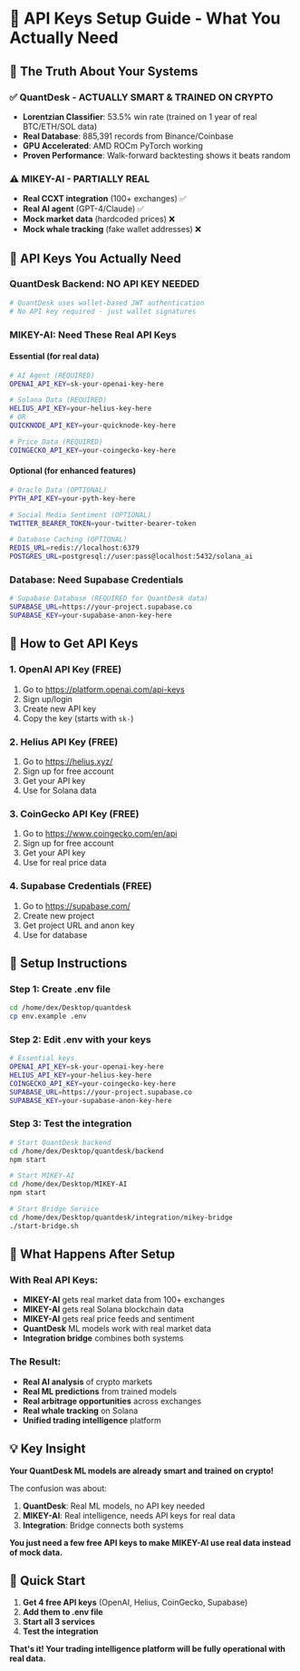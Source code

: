 # 🔑 API Keys Setup Guide - What You Actually Need

## **🎯 The Truth About Your Systems**

### **✅ QuantDesk - ACTUALLY SMART & TRAINED ON CRYPTO**
- **Lorentzian Classifier**: 53.5% win rate (trained on 1 year of real BTC/ETH/SOL data)
- **Real Database**: 885,391 records from Binance/Coinbase
- **GPU Accelerated**: AMD ROCm PyTorch working
- **Proven Performance**: Walk-forward backtesting shows it beats random

### **⚠️ MIKEY-AI - PARTIALLY REAL**
- **Real CCXT integration** (100+ exchanges) ✅
- **Real AI agent** (GPT-4/Claude) ✅  
- **Mock market data** (hardcoded prices) ❌
- **Mock whale tracking** (fake wallet addresses) ❌

## **🔑 API Keys You Actually Need**

### **QuantDesk Backend: NO API KEY NEEDED**
```bash
# QuantDesk uses wallet-based JWT authentication
# No API key required - just wallet signatures
```

### **MIKEY-AI: Need These Real API Keys**

#### **Essential (for real data)**
```bash
# AI Agent (REQUIRED)
OPENAI_API_KEY=sk-your-openai-key-here

# Solana Data (REQUIRED)
HELIUS_API_KEY=your-helius-key-here
# OR
QUICKNODE_API_KEY=your-quicknode-key-here

# Price Data (REQUIRED)
COINGECKO_API_KEY=your-coingecko-key-here
```

#### **Optional (for enhanced features)**
```bash
# Oracle Data (OPTIONAL)
PYTH_API_KEY=your-pyth-key-here

# Social Media Sentiment (OPTIONAL)
TWITTER_BEARER_TOKEN=your-twitter-bearer-token

# Database Caching (OPTIONAL)
REDIS_URL=redis://localhost:6379
POSTGRES_URL=postgresql://user:pass@localhost:5432/solana_ai
```

### **Database: Need Supabase Credentials**
```bash
# Supabase Database (REQUIRED for QuantDesk data)
SUPABASE_URL=https://your-project.supabase.co
SUPABASE_KEY=your-supabase-anon-key-here
```

## **🚀 How to Get API Keys**

### **1. OpenAI API Key (FREE)**
1. Go to https://platform.openai.com/api-keys
2. Sign up/login
3. Create new API key
4. Copy the key (starts with `sk-`)

### **2. Helius API Key (FREE)**
1. Go to https://helius.xyz/
2. Sign up for free account
3. Get your API key
4. Use for Solana data

### **3. CoinGecko API Key (FREE)**
1. Go to https://www.coingecko.com/en/api
2. Sign up for free account
3. Get your API key
4. Use for real price data

### **4. Supabase Credentials (FREE)**
1. Go to https://supabase.com/
2. Create new project
3. Get project URL and anon key
4. Use for database

## **📝 Setup Instructions**

### **Step 1: Create .env file**
```bash
cd /home/dex/Desktop/quantdesk
cp env.example .env
```

### **Step 2: Edit .env with your keys**
```bash
# Essential keys
OPENAI_API_KEY=sk-your-openai-key-here
HELIUS_API_KEY=your-helius-key-here
COINGECKO_API_KEY=your-coingecko-key-here
SUPABASE_URL=https://your-project.supabase.co
SUPABASE_KEY=your-supabase-anon-key-here
```

### **Step 3: Test the integration**
```bash
# Start QuantDesk backend
cd /home/dex/Desktop/quantdesk/backend
npm start

# Start MIKEY-AI
cd /home/dex/Desktop/MIKEY-AI
npm start

# Start Bridge Service
cd /home/dex/Desktop/quantdesk/integration/mikey-bridge
./start-bridge.sh
```

## **🎯 What Happens After Setup**

### **With Real API Keys:**
- **MIKEY-AI** gets real market data from 100+ exchanges
- **MIKEY-AI** gets real Solana blockchain data
- **MIKEY-AI** gets real price feeds and sentiment
- **QuantDesk** ML models work with real market data
- **Integration bridge** combines both systems

### **The Result:**
- **Real AI analysis** of crypto markets
- **Real ML predictions** from trained models
- **Real arbitrage opportunities** across exchanges
- **Real whale tracking** on Solana
- **Unified trading intelligence** platform

## **💡 Key Insight**

**Your QuantDesk ML models are already smart and trained on crypto!**

The confusion was about:
1. **QuantDesk**: Real ML models, no API key needed
2. **MIKEY-AI**: Real intelligence, needs API keys for real data
3. **Integration**: Bridge connects both systems

**You just need a few free API keys to make MIKEY-AI use real data instead of mock data.**

## **🚀 Quick Start**

1. **Get 4 free API keys** (OpenAI, Helius, CoinGecko, Supabase)
2. **Add them to .env file**
3. **Start all 3 services**
4. **Test the integration**

**That's it! Your trading intelligence platform will be fully operational with real data.**
